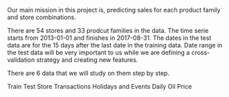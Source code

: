Our main mission in this project is, predicting sales for each product family and store combinations.

There are 54 stores and 33 prodcut families in the data. The time serie starts from 2013-01-01 and finishes in 2017-08-31.
The dates in the test data are for the 15 days after the last date in the training data.
Date range in the test data will be very important to us while we are defining a cross-validation strategy and creating new features.

There are 6 data that we will study on them step by step.

Train
Test
Store
Transactions
Holidays and Events
Daily Oil Price
